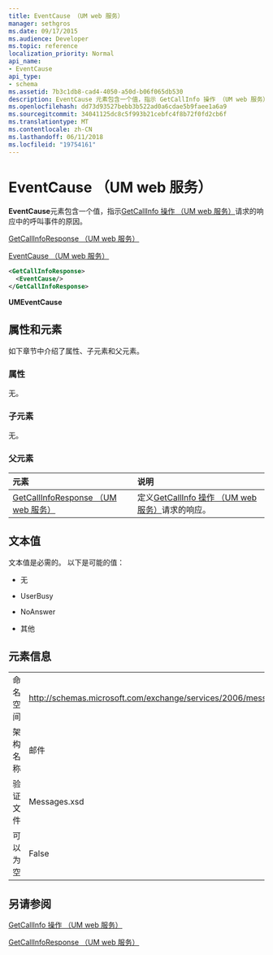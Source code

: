 ```yaml
---
title: EventCause （UM web 服务）
manager: sethgros
ms.date: 09/17/2015
ms.audience: Developer
ms.topic: reference
localization_priority: Normal
api_name:
- EventCause
api_type:
- schema
ms.assetid: 7b3c1db8-cad4-4050-a50d-b06f065db530
description: EventCause 元素包含一个值，指示 GetCallInfo 操作 （UM web 服务） 请求的响应中的呼叫事件的原因。
ms.openlocfilehash: dd73d93527bebb3b522ad0a6cdae5b9faee1a6a9
ms.sourcegitcommit: 34041125dc8c5f993b21cebfc4f8b72f0fd2cb6f
ms.translationtype: MT
ms.contentlocale: zh-CN
ms.lasthandoff: 06/11/2018
ms.locfileid: "19754161"
---
```

# <a name="eventcause-um-web-service"></a>EventCause （UM web 服务）

**EventCause**元素包含一个值，指示[GetCallInfo 操作 （UM web 服务）](getcallinfo-operation-um-web-service.md)请求的响应中的呼叫事件的原因。 
  
[GetCallInfoResponse （UM web 服务）](getcallinforesponse-um-web-service.md)
  
[EventCause （UM web 服务）](eventcause-um-web-service.md)
  
```xml
<GetCallInfoResponse>
  <EventCause/>
</GetCallInfoResponse>
```

 **UMEventCause**
## <a name="attributes-and-elements"></a>属性和元素

如下章节中介绍了属性、子元素和父元素。
  
### <a name="attributes"></a>属性

无。
  
### <a name="child-elements"></a>子元素

无。
  
### <a name="parent-elements"></a>父元素

|**元素**|**说明**|
|:-----|:-----|
|[GetCallInfoResponse （UM web 服务）](getcallinforesponse-um-web-service.md) <br/> |定义[GetCallInfo 操作 （UM web 服务）](getcallinfo-operation-um-web-service.md)请求的响应。  <br/> |
   
## <a name="text-value"></a>文本值

文本值是必需的。 以下是可能的值：
  
- 无
    
- UserBusy
    
- NoAnswer
    
- 其他
    
## <a name="element-information"></a>元素信息

|||
|:-----|:-----|
|命名空间  <br/> |http://schemas.microsoft.com/exchange/services/2006/messages  <br/> |
|架构名称  <br/> |邮件  <br/> |
|验证文件  <br/> |Messages.xsd  <br/> |
|可以为空  <br/> |False  <br/> |
   
## <a name="see-also"></a>另请参阅



[GetCallInfo 操作 （UM web 服务）](getcallinfo-operation-um-web-service.md)
  
[GetCallInfoResponse （UM web 服务）](getcallinforesponse-um-web-service.md)

